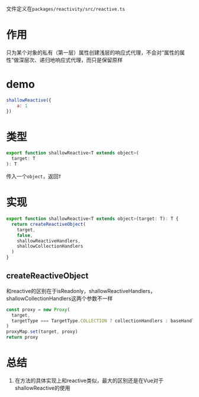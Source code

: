 文件定义在`packages/reactivity/src/reactive.ts`

# 作用

只为某个对象的私有（第一层）属性创建浅层的响应式代理，不会对“属性的属性”做深层次、递归地响应式代理，而只是保留原样

# demo

```js
shallowReactive({
	a: 1
})
```

# 类型

```js
export function shallowReactive<T extends object>(
  target: T
): T
```

传入一个`object`，返回`T`

# 实现

```js
export function shallowReactive<T extends object>(target: T): T {
  return createReactiveObject(
    target,
    false,
    shallowReactiveHandlers,
    shallowCollectionHandlers
  )
}
```

## createReactiveObject

和reactive的区别在于isReadonly，shallowReactiveHandlers，shallowCollectionHandlers这两个参数不一样

```js
const proxy = new Proxy(
  target,
  targetType === TargetType.COLLECTION ? collectionHandlers : baseHandlers
)
proxyMap.set(target, proxy)
return proxy
```

# 总结

1. 在方法的具体实现上和reactive类似，最大的区别还是在Vue对于shallowReactive的使用

